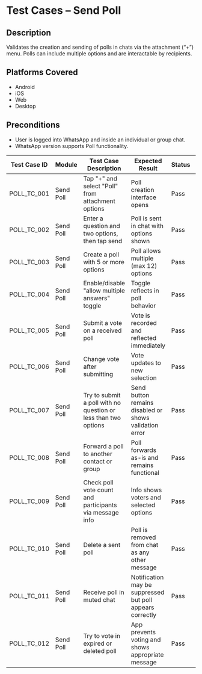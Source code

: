 # Test Cases – Send Poll

## Description
Validates the creation and sending of polls in chats via the attachment (“+”) menu. Polls can include multiple options and are interactable by recipients.

## Platforms Covered
- Android
- iOS
- Web
- Desktop

## Preconditions
- User is logged into WhatsApp and inside an individual or group chat.
- WhatsApp version supports Poll functionality.

| Test Case ID     | Module       | Test Case Description                                                   | Expected Result                                                         | Status | Priority | Notes                                 |
|------------------|--------------|---------------------------------------------------------------------------|---------------------------------------------------------------------------|--------|----------|---------------------------------------|
| POLL_TC_001      | Send Poll     | Tap "+" and select "Poll" from attachment options                         | Poll creation interface opens                                            | Pass   | High     |                                       |
| POLL_TC_002      | Send Poll     | Enter a question and two options, then tap send                           | Poll is sent in chat with options shown                                 | Pass   | High     | Minimum 2 options required            |
| POLL_TC_003      | Send Poll     | Create a poll with 5 or more options                                      | Poll allows multiple (max 12) options                                   | Pass   | High     | Test upper limit                      |
| POLL_TC_004      | Send Poll     | Enable/disable "allow multiple answers" toggle                            | Toggle reflects in poll behavior                                        | Pass   | Medium   |                                       |
| POLL_TC_005      | Send Poll     | Submit a vote on a received poll                                         | Vote is recorded and reflected immediately                              | Pass   | High     |                                       |
| POLL_TC_006      | Send Poll     | Change vote after submitting                                              | Vote updates to new selection                                           | Pass   | Medium   |                                       |
| POLL_TC_007      | Send Poll     | Try to submit a poll with no question or less than two options            | Send button remains disabled or shows validation error                  | Pass   | High     |                                       |
| POLL_TC_008      | Send Poll     | Forward a poll to another contact or group                                | Poll forwards as-is and remains functional                              | Pass   | Medium   |                                       |
| POLL_TC_009      | Send Poll     | Check poll vote count and participants via message info                   | Info shows voters and selected options                                  | Pass   | Medium   | Privacy settings may affect this     |
| POLL_TC_010      | Send Poll     | Delete a sent poll                                                        | Poll is removed from chat as any other message                          | Pass   | Low      |                                       |
| POLL_TC_011      | Send Poll     | Receive poll in muted chat                                                | Notification may be suppressed but poll appears correctly               | Pass   | Low      |                                       |
| POLL_TC_012      | Send Poll     | Try to vote in expired or deleted poll                                    | App prevents voting and shows appropriate message                       | Pass   | Low      |                                       |

